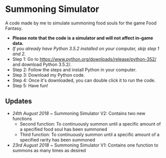 # Summoning Simulator
 A code made by me to simulate summoning food souls for the game Food Fantasy.
 * **Please note that the code is a simulator and will not affect in-game data.**
 * *If you already have Python 3.5.2 installed on your computer, skip step 1 and 2.*
 * Step 1: Go to https://www.python.org/downloads/release/python-352/ and download Python 3.5.2/.
 * Step 2: Follow the steps and install Python in your computer.
 * Step 3: Download my Python code.
 * Step 4: Once it's downloaded, you can double click it to run the code.
 * Step 5: Have fun!
## Updates
 * _24th August 2018_ ~ Summoning Simulator V2: Contains two new functions
    * Second function: To continuously summon until a specific amount of a specified food soul has been summoned
    * Third function: To continuously summon until a specific amount of a specified rarity has been summoned
 * _23rd August 2018_ ~ Summoning Simulator V1: Contains one function to summons as many times as desired
